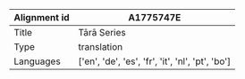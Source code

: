|Alignment id | A1775747E
| --- | --- 
|Title | Tārā Series 
|Type | translation
|Languages | ['en', 'de', 'es', 'fr', 'it', 'nl', 'pt', 'bo']